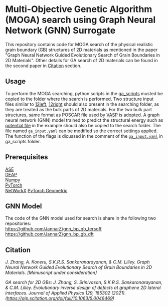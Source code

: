 # Multi-Objective Genetic Algorithm (MOGA) search using Graph Neural Network (GNN) Surrogate

This repository contains code for MOGA search of the physical realistic grain boundary (GB) structures of 2D materials as mentioned in the paper "Graph Neural Network Guided Evolutionary Search of Grain Boundaries in 2D Materials". Other details for GA search of 2D materials can be found in the second paper in [Citation](#citation) section.

## Usage
To perform the MOGA searching, python scripts in the [ga_scripts](ga_scripts/) musted be copied to the folder where the search is performed. Two structure input files similar to [12left](example/12left), [12right](example/12right) should also present in the searching folder, as they are treated as the bulk parts of 2D materials. For the two bulk part structures, same format as POSCAR file used by [VASP](https://www.vasp.at/) is adopted. A graph neural network (GNN) model trained to predict the structural energy such as [potential file](example/1212tersoff_950each_model_new.pt) in the example should also be copied to the search folder. The file named `ga_input.yaml` can be modified so the correct settings applied. The function of the flags is dicussed in the comment of the [`ga_input.yaml`](ga_scripts/ga_input.yaml) in ga_scripts folder. 

## Prerequisites
[ASE](https://wiki.fysik.dtu.dk/ase/)  
[DEAP](https://github.com/DEAP/deap)  
[Numpy](https://numpy.org/)  
[PyTorch](https://pytorch.org/)   
[NetWorkX](https://networkx.org/)
[PyTorch Geometric](https://pytorch-geometric.readthedocs.io/en/latest/index.html) 

## GNN Model
The code of the GNN model used for search is share in the following two repositories:  
https://github.com/JannarZ/gnn_bp_gb_tersoff  
https://github.com/JannarZ/gnn_bp_gb_dft

## Citation
*J. Zhang, A. Koneru, S.K.R.S. Sankaranarayanan, & C.M. Lilley. Graph Neural Network Guided Evolutionary Search of Grain Boundaries in 2D Materials. [Manuscript under consideration]*  

*GA search for 2D GBs: J. Zhang, S. Srinivasan, S.K.R.S. Sankaranarayanan,  & C.M. Lilley. Evolutionary inverse design of defects at graphene 2D lateral interfaces. Journal of Applied Physics 129, 185302 (2021). (https://aip.scitation.org/doi/full/10.1063/5.0046469)*

